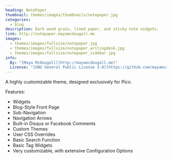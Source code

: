 ```yaml
---
heading: NotePaper
thumbnail: themes/images/thumbnails/notepaper.jpg
categories:
  - blog
description: Dark wood grain, lined paper, and sticky note widgets.
link: http://notepaper.mayamcdougall.me
images:
  - themes/images/fullsize/notepaper.jpg
  - themes/images/fullsize/notepaper_writingdesk.jpg
  - themes/images/fullsize/notepaper_sidebar.jpg
info:
  By: "[Maya McDougall](http://mayamcdougall.me)"
  License: "[GNU General Public License 3.0](https://github.com/mayamcdougall/NotePaper/blob/master/LICENSE.md)"
---
```


A highly customizable theme, designed exclusively for Pico.

Features:

* Widgets
* Blog-Style Front Page
* Sub-Navigation
* Navigation Arrows
* Built-in Disqus or Facebook Comments
* Custom Themes
* User CSS Overrides
* Basic Search Function
* Basic Tag Widgets
* Very customizable, with extensive Configuration Options
